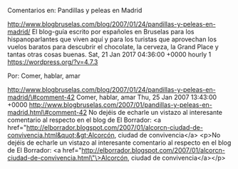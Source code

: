 Comentarios en: Pandillas y peleas en Madrid

http://www.blogbruselas.com/blog/2007/01/24/pandillas-y-peleas-en-madrid/
El blog-guía escrito por españoles en Bruselas para los hispanoparlantes
que viven aquí y para los turistas que aprovechan los vuelos baratos
para descubrir el chocolate, la cerveza, la Grand Place y tantas otras
cosas buenas. Sat, 21 Jan 2017 04:36:00 +0000 hourly 1
https://wordpress.org/?v=4.7.3

Por: Comer, hablar, amar

http://www.blogbruselas.com/blog/2007/01/24/pandillas-y-peleas-en-madrid/\#comment-42
Comer, hablar, amar Thu, 25 Jan 2007 13:43:00 +0000
http://www.blogbruselas.com/2007/01/pandillas-y-peleas-en-madrid.html\#comment-42
No dejéis de echarle un vistazo al interesante comentario al respecto en
el blog de El Borrador: &lt;a
href=&quot;http://elborrador.blogspot.com/2007/01/alcorcn-ciudad-de-convivencia.html&quot;&gt;Alcorcón,
ciudad de convivencia&lt;/a&gt; \<p\>No dejéis de echarle un vistazo al
interesante comentario al respecto en el blog de El Borrador: \<a
href=\"http://elborrador.blogspot.com/2007/01/alcorcn-ciudad-de-convivencia.html\"\>Alcorcón,
ciudad de convivencia\</a\>\</p\>
